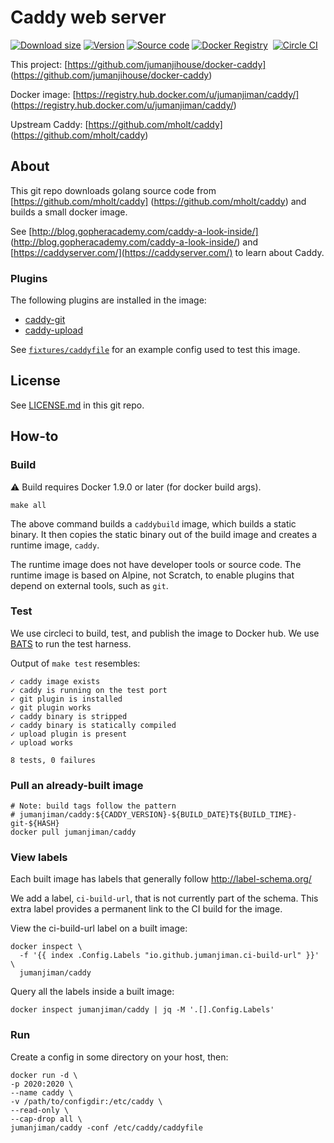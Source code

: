 Caddy web server
================

[![Download size](https://images.microbadger.com/badges/image/jumanjiman/caddy.svg)](http://microbadger.com/images/jumanjiman/caddy "View on microbadger.com")
[![Version](https://images.microbadger.com/badges/version/jumanjiman/caddy.svg)](http://microbadger.com/images/jumanjiman/caddy "View on microbadger.com")
[![Source code](https://images.microbadger.com/badges/commit/jumanjiman/caddy.svg)](http://microbadger.com/images/jumanjiman/caddy "View on microbadger.com")
[![Docker Registry](https://img.shields.io/docker/pulls/jumanjiman/caddy.svg)](https://registry.hub.docker.com/u/jumanjiman/caddy/)&nbsp;
[![Circle CI](https://circleci.com/gh/jumanjihouse/docker-caddy.png?circle-token=cf57179da67e6644c2d6efee8b4612774a3bd29b)](https://circleci.com/gh/jumanjihouse/docker-caddy/tree/master 'View CI builds')

This project: [https://github.com/jumanjihouse/docker-caddy]
(https://github.com/jumanjihouse/docker-caddy)

Docker image: [https://registry.hub.docker.com/u/jumanjiman/caddy/]
(https://registry.hub.docker.com/u/jumanjiman/caddy/)

Upstream Caddy: [https://github.com/mholt/caddy]
(https://github.com/mholt/caddy)


About
-----

This git repo downloads golang source code from
[https://github.com/mholt/caddy]
(https://github.com/mholt/caddy)
and builds a small docker image.

See [http://blog.gopheracademy.com/caddy-a-look-inside/]
(http://blog.gopheracademy.com/caddy-a-look-inside/)
and [https://caddyserver.com/](https://caddyserver.com/)
to learn about Caddy.


### Plugins

The following plugins are installed in the image:

* [caddy-git](https://github.com/abiosoft/caddy-git)
* [caddy-upload](https://github.com/wmark/caddy.upload)

See [`fixtures/caddyfile`](fixtures/caddyfile)
for an example config used to test this image.


License
-------

See [LICENSE.md](https://github.com/jumanjihouse/docker-caddy/blob/master/LICENSE.md)
in this git repo.


How-to
------

### Build

:warning: Build requires Docker 1.9.0 or later (for docker build args).

    make all

The above command builds a `caddybuild` image, which builds
a static binary. It then copies the static binary
out of the build image and creates a runtime image, `caddy`.

The runtime image does not have developer tools or source code.
The runtime image is based on Alpine, not Scratch, to enable
plugins that depend on external tools, such as `git`.


### Test

We use circleci to build, test, and publish the image to Docker hub.
We use [BATS](https://github.com/sstephenson/bats) to run the test harness.

Output of `make test` resembles:

    ✓ caddy image exists
    ✓ caddy is running on the test port
    ✓ git plugin is installed
    ✓ git plugin works
    ✓ caddy binary is stripped
    ✓ caddy binary is statically compiled
    ✓ upload plugin is present
    ✓ upload works

    8 tests, 0 failures


### Pull an already-built image

    # Note: build tags follow the pattern
    # jumanjiman/caddy:${CADDY_VERSION}-${BUILD_DATE}T${BUILD_TIME}-git-${HASH}
    docker pull jumanjiman/caddy


### View labels

Each built image has labels that generally follow http://label-schema.org/

We add a label, `ci-build-url`, that is not currently part of the schema.
This extra label provides a permanent link to the CI build for the image.

View the ci-build-url label on a built image:

    docker inspect \
      -f '{{ index .Config.Labels "io.github.jumanjiman.ci-build-url" }}' \
      jumanjiman/caddy

Query all the labels inside a built image:

    docker inspect jumanjiman/caddy | jq -M '.[].Config.Labels'


### Run

Create a config in some directory on your host, then:

    docker run -d \
    -p 2020:2020 \
    --name caddy \
    -v /path/to/configdir:/etc/caddy \
    --read-only \
    --cap-drop all \
    jumanjiman/caddy -conf /etc/caddy/caddyfile
